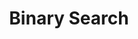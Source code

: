 ---
title: 'Binary Search'
type: 'topic'
section: 'Order Statistics'
course: 'Algorithms'
tags:
- java
---